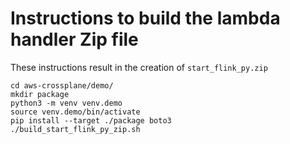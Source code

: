 # Instructions to build the lambda handler Zip file
These instructions result in the creation of `start_flink_py.zip`
```
cd aws-crossplane/demo/
mkdir package
python3 -m venv venv.demo
source venv.demo/bin/activate
pip install --target ./package boto3
./build_start_flink_py_zip.sh
```
